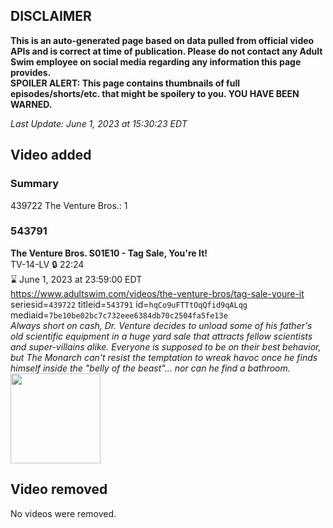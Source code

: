 ## DISCLAIMER
**This is an auto-generated page based on data pulled from official video APIs and is correct at time of publication. Please do not contact any Adult Swim employee on social media regarding any information this page provides.**  
**SPOILER ALERT: This page contains thumbnails of full episodes/shorts/etc. that might be spoilery to you. YOU HAVE BEEN WARNED.**  

_Last Update: June 1, 2023 at 15:30:23 EDT_
## Video added
### Summary
439722 The Venture Bros.: 1  
### 543791
**The Venture Bros. S01E10 - Tag Sale, You're It!**  
TV-14-LV 🔒 22:24  
⌛ June 1, 2023 at 23:59:00 EDT  
https://www.adultswim.com/videos/the-venture-bros/tag-sale-youre-it  
seriesid=`439722` titleid=`543791` id=`hqCo9uFTTtOqQfid9qALqg` mediaid=`7be10be02bc7c732eee6384db70c2504fa5fe13e`  
_Always short on cash, Dr. Venture decides to unload some of his father's old scientific equipment in a huge yard sale that attracts fellow scientists and super-villains alike. Everyone is supposed to be on their best behavior, but The Monarch can't resist the temptation to wreak havoc once he finds himself inside the "belly of the beast"... nor can he find a bathroom._  
<a href="https://media.cdn.adultswim.com/uploads/20210106/thumbnails/2_2116132626-venture_106.jpg"><img src="https://media.cdn.adultswim.com/uploads/20210106/thumbnails/2_2116132626-venture_106.jpg" height="144px" /></a>
## Video removed
No videos were removed.  
